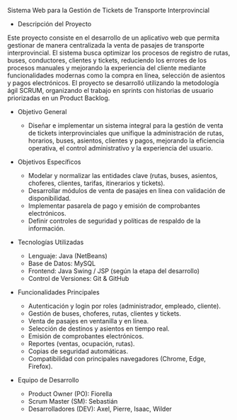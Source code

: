 Sistema Web para la Gestión de Tickets de Transporte Interprovincial

- Descripción del Proyecto

Este proyecto consiste en el desarrollo de un aplicativo web que permita gestionar de manera centralizada la venta de pasajes de transporte interprovincial. 
El sistema busca optimizar los procesos de registro de rutas, buses, conductores, clientes y tickets, reduciendo los errores de los procesos manuales y mejorando la experiencia del cliente mediante funcionalidades modernas como la compra en línea, 
selección de asientos y pagos electrónicos. El proyecto se desarrolló utilizando la metodología ágil SCRUM, organizando el trabajo en sprints con historias de usuario priorizadas en un Product Backlog.

- Objetivo General
  -  Diseñar e implementar un sistema integral para la gestión de venta de tickets interprovinciales que unifique la administración de rutas, horarios, buses, asientos, clientes y pagos, mejorando la eficiencia operativa, el control administrativo y la experiencia del usuario.

- Objetivos Específicos

  - Modelar y normalizar las entidades clave (rutas, buses, asientos, choferes, clientes, tarifas, itinerarios y tickets).
  - Desarrollar módulos de venta de pasajes en línea con validación de disponibilidad.
  - Implementar pasarela de pago y emisión de comprobantes electrónicos.
  - Definir controles de seguridad y políticas de respaldo de la información.


- Tecnologías Utilizadas

  - Lenguaje: Java (NetBeans)
  - Base de Datos: MySQL
  - Frontend: Java Swing / JSP (según la etapa del desarrollo)
  - Control de Versiones: Git & GitHub


- Funcionalidades Principales

  - Autenticación y login por roles (administrador, empleado, cliente).
  - Gestión de buses, choferes, rutas, clientes y tickets.
  - Venta de pasajes en ventanilla y en línea.
  - Selección de destinos y asientos en tiempo real.
  - Emisión de comprobantes electrónicos.
  - Reportes (ventas, ocupación, rutas).
  - Copias de seguridad automáticas.
  - Compatibilidad con principales navegadores (Chrome, Edge, Firefox).

- Equipo de Desarrollo

  - Product Owner (PO): Fiorella
  - Scrum Master (SM): Sebastián
  - Desarrolladores (DEV): Axel, Pierre, Isaac, Wilder
